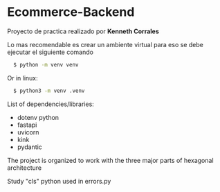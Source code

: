 # Ecommerce-Backend

Proyecto de practica realizado por **Kenneth Corrales**

Lo mas recomendable es crear un ambiente virtual para eso se debe ejecutar el siguiente comando



```sh
  $ python -m venv venv
```

Or in linux:
```sh
  $ python3 -m venv .venv
```
List of dependencies/libraries:
- dotenv python
- fastapi
- uvicorn
- kink
- pydantic


The project is organized to work with the three major parts of hexagonal architecture 

Study "cls" python  used in errors.py